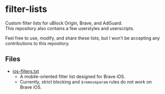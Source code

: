 # filter-lists

Custom filter lists for uBlock Origin, Brave, and AdGuard.  
This repository also contains a few userstyles and userscripts.  

Feel free to use, modify, and share these lists, but I won't be accepting any contributions to this repository.

## Files

- [ios-filters.txt](ios-filters.txt)
  - A mobile-oriented filter list designed for Brave iOS.
  - Currently, strict blocking and `$removeparam` rules do not work on Brave iOS.
